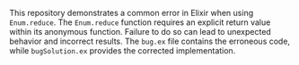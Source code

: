 This repository demonstrates a common error in Elixir when using `Enum.reduce`.  The `Enum.reduce` function requires an explicit return value within its anonymous function. Failure to do so can lead to unexpected behavior and incorrect results. The `bug.ex` file contains the erroneous code, while `bugSolution.ex` provides the corrected implementation.